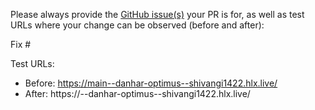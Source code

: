 Please always provide the [GitHub issue(s)](../issues) your PR is for, as well as test URLs where your change can be observed (before and after):

Fix #<gh-issue-id>

Test URLs:
- Before: https://main--danhar-optimus--shivangi1422.hlx.live/
- After: https://<branch>--danhar-optimus--shivangi1422.hlx.live/
